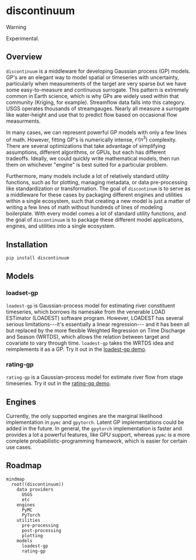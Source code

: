 # discontinuum
> [!WARNING]  
> Experimental.

## Overview
`discontinuum` is a middleware for developing Gaussian process (GP) models.
GP's are an elegant way to model spatial or timeseries with uncertainty,
particularly when measurements of the target are very sparse but we have some
easy-to-measure and continuous surrogate. This pattern is extremely common in
Earth science, which is why GPs are widely used within that community (Kriging,
for example). Streamflow data falls into this category. USGS operates thousands
of streamgauges. Nearly all measure a surrogate like water-height and
use that to predict flow based on occasional flow measurments.

In many cases, we can represent powerful GP models with only a few lines of
math. However, fitting GP's is numerically intense, $\mathcal{O}(n^3)$
complexity. There are several optimizations that take advantage of simplifying
assumptions, different algorithms, or GPUs, but each has different tradeoffs.
Ideally, we could quickly write mathematical models, then run them on whichever
"engine" is best suited for a particular problem.

Furthermore, many models include a lot of relatively standard utility functions,
such as for plotting, managing metadata, or data pre-processing like
standardization or transformation. The goal of `discontinum` is to serve as a
middleware for these cases by packaging different engines and utilities within a
single ecosystem, such that creating a new model is just a matter of writing a
few lines of math without hundreds of lines of modeling boilerplate.  With every
model comes a lot of standard utility functions, and the goal of `discontinuum`
is to package these different model applications, engines, and utilities into a
single ecosystem.

## Installation
```
pip install discontinuum
```

## Models

### loadset-gp
`loadest-gp` is Gaussian-process model for estimating river constituent
timeseries, which borrows its namesake from the venerable LOAD ESTimator
(LOADEST) software program.  However, LOADEST has several serious
limitations---it's essentially a linear regression--- and it has been all but
replaced by the more flexible Weighted Regression on Time Discharge and Season
(WRTDS), which allows the relation between target and covariate to vary through
time.  `loadest-gp` takes the WRTDS idea and reimplements it as a GP.
Try it out in the [loadest-gp demo](https://github.com/thodson-usgs/discontinuum/blob/main/notebooks/loadest-gp-demo.ipynb).

### rating-gp
`rating-gp` is a Gaussian-process model for estimate river flow from stage timeseries.
Try it out in the [rating-gp demo](https://github.com/thodson-usgs/discontinuum/blob/main/notebooks/loadest-gp-demo.ipynb).

## Engines
Currently, the only supported engines are the marginal likelihood implementation
in `pymc` and `gpytorch`.  Latent GP implementations could be added in the
future.  In general, the `gpytorch` implementation is faster and provides a lot
a powerful features, like GPU support, whereas `pymc` is a more complete
probabilistic-programming framework, which is easier for certain use cases.


## Roadmap
```mermaid
mindmap
  root((discontinuum))
    data providers
      USGS
      etc
    engines
      PyMC
      PyTorch
    utilities
      pre-processing
      post-processing
      plotting
    models
      loadest-gp
      rating-gp
```
